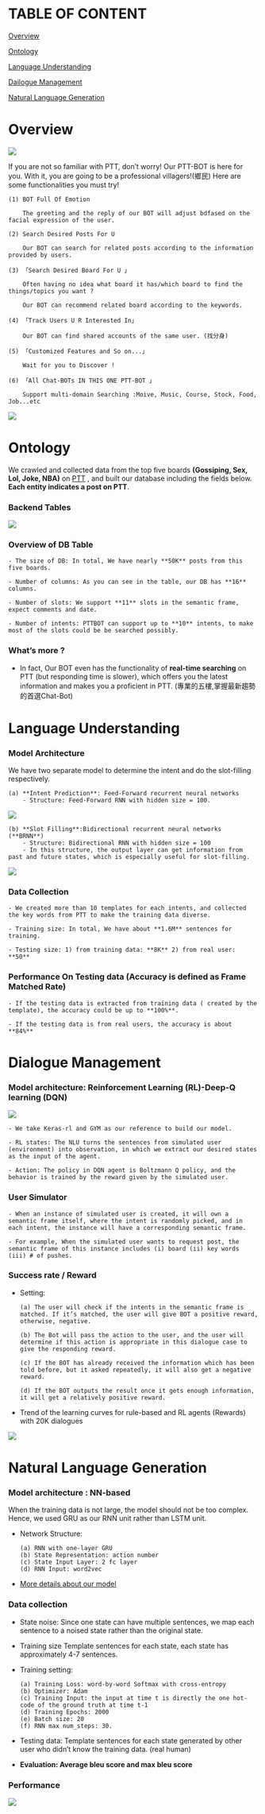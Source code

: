 # TABLE OF CONTENT

[Overview](#overview)

[Ontology](#ontology)

[Language Understanding](#language-understanding)

[Dailogue Management](#dialogue-management)

[Natural Language Generation](#natural-language-generation)

# Overview

![ ](images/1.png)

If you are not so familiar with PTT, don’t worry! Our PTT-BOT is here for you.
With it, you are going to be a professional villagers!(鄉民)
Here are some functionalities you must try!

    (1) BOT Full Of Emotion
          
        The greeting and the reply of our BOT will adjust bdfased on the facial expression of the user.

    (2) Search Desired Posts For U
          
        Our BOT can search for related posts according to the information provided by users.

    (3) 「Search Desired Board For U 」
    
        Often having no idea what board it has/which board to find the things/topics you want ?
  
        Our BOT can recommend related board according to the keywords.

    (4) 「Track Users U R Interested In」

        Our BOT can find shared accounts of the same user. (找分身)

    (5) 「Customized Features and So on...」

        Wait for you to Discover !

    (6) 「All Chat-BOTs IN THIS ONE PTT-BOT 」
    
        Support multi-domain Searching :Moive, Music, Course, Stock, Food, Job...etc

![ ](images/2.png)

# Ontology

We crawled and collected data from the top five boards **(Gossiping, Sex, Lol, Joke, NBA)** on [PTT](https://www.ptt.cc/bbs/hotboards.html) , and built our database including the fields below. **Each entity indicates a post on PTT**.

### Backend Tables
![ ](images/3.png)

### Overview of DB Table
    - The size of DB: In total, We have nearly **50K** posts from this five boards.
    
    - Number of columns: As you can see in the table, our DB has **16** columns.

    - Number of slots: We support **11** slots in the semantic frame, expect comments and date.

    - Number of intents: PTTBOT can support up to **10** intents, to make most of the slots could be be searched possibly.

### What’s more ?
- In fact, Our BOT even has the functionality of **real-time searching** on PTT (but responding time is slower), which offers you the latest information and makes you a proficient in PTT.
(專業的五樓,掌握最新趨勢的首選Chat-Bot)

# Language Understanding
### Model Architecture
We have two separate model to determine the intent and do the slot-filling respectively.

    (a) **Intent Prediction**: Feed-Forward recurrent neural networks
        - Structure: Feed-Forward RNN with hidden size = 100.

![ ](images/8.png)

    (b) **Slot Filling**:Bidirectional recurrent neural networks (**BRNN**)
        - Structure: Bidirectional RNN with hidden size = 100
        - In this structure, the output layer can get information from past and future states, which is especially useful for slot-filling.

![ ](images/9.png)

### Data Collection
    - We created more than 10 templates for each intents, and collected the key words from PTT to make the training data diverse.
    
    - Training size: In total, We have about **1.6M** sentences for training.
    
    - Testing size: 1) from training data: **8K** 2) from real user: **50**

### Performance On Testing data (Accuracy is defined as Frame Matched Rate)
    - If the testing data is extracted from training data ( created by the template), the accuracy could be up to **100%**.

    - If the testing data is from real users, the accuracy is about **84%**

# Dialogue Management

### Model architecture: Reinforcement Learning (RL)-Deep-Q learning (DQN)
![ ](images/4.png)

    - We take Keras-rl and GYM as our reference to build our model.

    - RL states: The NLU turns the sentences from simulated user (environment) into observation, in which we extract our desired states as the input of the agent.

    - Action: The policy in DQN agent is Boltzmann Q policy, and the behavior is trained by the reward given by the simulated user.

### User Simulator

    - When an instance of simulated user is created, it will own a semantic frame itself, where the intent is randomly picked, and in each intent, the instance will have a corresponding semantic frame.

    - For example, When the simulated user wants to request post, the semantic frame of this instance includes (i) board (ii) key words (iii) # of pushes.

### Success rate / Reward

- Setting:

      (a) The user will check if the intents in the semantic frame is matched. If it’s matched, the user will give BOT a positive reward, otherwise, negative.

      (b) The Bot will pass the action to the user, and the user will determine if this action is appropriate in this dialogue case to give the responding reward.
 
      (c) If the BOT has already received the information which has been told before, but it asked repeatedly, it will also get a negative reward.

      (d) If the BOT outputs the result once it gets enough information, it will get a relatively positive reward.

- Trend	of	the	learning	curves	for	rule-based	and	RL	agents	(Rewards)		with	20K	dialogues

![ ](images/5.png)

# Natural Language Generation

### Model architecture : NN-based

When the training data is not large, the model should not be too complex. Hence, we used GRU as our RNN unit rather than LSTM unit.

- Network Structure:

      (a) RNN with one-layer GRU
      (b) State Representation: action number
      (c) State Input Layer: 2 fc layer
      (d) RNN Input: word2vec

* [More details about our model](http://ppt.cc/TW1NU)

### Data collection

- State noise: Since one state can have multiple sentences, we map each sentence to a noised state rather
than the original state.

- Training size Template sentences for each state, each state has approximately 4-7 sentences.

- Training setting:

      (a) Training Loss: word-by-word Softmax with cross-entropy
      (b) Optimizer: Adam
      (c) Training Input: the input at time t is directly the one hot-code of the ground truth at time t-1
      (d) Training Epochs: 2000
      (e) Batch size: 20
      (f) RNN max num_steps: 30.

- Testing data: Template sentences for each state generated by other user who didn’t know the training
data. (real human)

- **Evaluation: Average bleu score and max bleu score**

### Performance
![ ](images/7.png)
